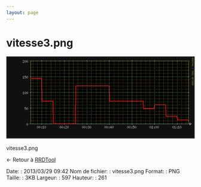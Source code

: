 ```yaml
---
layout: page
---
```


vitesse3.png
============

[![vitesse3.png](../assets/media/vitesse3.png@cache=&w=597&h=261 "vitesse3.png")](../assets/media/vitesse3.png@cache= "Afficher le fichier original")

vitesse3.png

← Retour à [RRDTool](../supervision/rrdtool.html "supervision:rrdtool")

Date:
:   2013/03/29 09:42
Nom de fichier:
:   vitesse3.png
Format:
:   PNG
Taille:
:   3KB
Largeur:
:   597
Hauteur:
:   261

